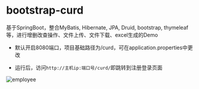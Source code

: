 # bootstrap-curd
基于SpringBoot，整合MyBatis, Hibernate, JPA, Druid, bootstrap, thymeleaf等，进行增删改查操作、文件上传、文件下载、excel生成的Demo


- 默认开启8080端口，项目基础路径为/curd，可在application.properties中更改

- 运行后，访问`http://主机ip:端口号/curd/`即跳转到注册登录页面

![employee](https://img-blog.csdnimg.cn/20200130082937376.png?x-oss-process=image/watermark,type_ZmFuZ3poZW5naGVpdGk,shadow_10,text_aHR0cHM6Ly9oYW5xdWFuLmJsb2cuY3Nkbi5uZXQ=,size_16,color_FFFFFF,t_70)
